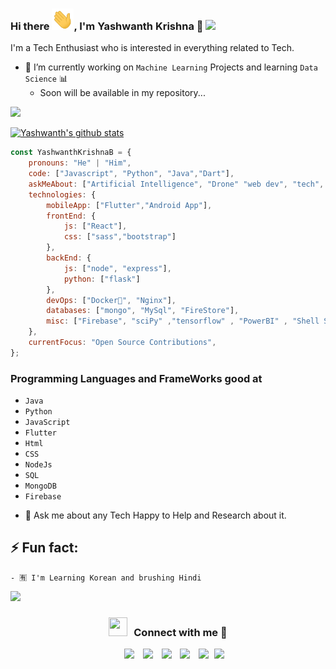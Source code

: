 ### Hi there <img width="35" src="https://github.com/1999AZZAR/1999AZZAR/blob/main/resources/img/waving.gif">, I'm Yashwanth Krishna 🧑 <a target="_blank" href="https://www.linkedin.com/in/yashwanthkrishnab/"><img width=16px src="https://img.icons8.com/doodle/40/000000/linkedin--v2.png"></a>
I'm a Tech Enthusiast who is interested in everything related to Tech.
  
  
- 🔭 I’m currently working on `Machine Learning` Projects and learning `Data Science` 📊
    -   Soon will be available in my repository...
    
    
<img src="https://github.com/YashwanthKrishnaB/YashwanthKrishnaB/blob/output/github-contribution-grid-snake.svg">   

[![Yashwanth's github stats](https://github-readme-stats.vercel.app/api?username=yashh-dev&count_private=true&show_icons=true&theme=dracula&hide_rank=false)](https://github.com/anuraghazra/github-readme-stats)
```javascript
const YashwanthKrishnaB = {
    pronouns: "He" | "Him",
    code: ["Javascript", "Python", "Java","Dart"],
    askMeAbout: ["Artificial Intelligence", "Drone" "web dev", "tech", "app dev"],
    technologies: {
        mobileApp: ["Flutter","Android App"],
        frontEnd: {
            js: ["React"],
            css: ["sass","bootstrap"]
        },
        backEnd: {
            js: ["node", "express"],
            python: ["flask"]
        },
        devOps: ["Docker🐳", "Nginx"],
        databases: ["mongo", "MySql", "FireStore"],
        misc: ["Firebase", "sciPy" ,"tensorflow" , "PowerBI" , "Shell Scripting]
    },
    currentFocus: "Open Source Contributions",
};
```
### Programming Languages and FrameWorks good at 
-  `Java`
-  `Python`
-  `JavaScript`
-  `Flutter`
-  `Html`
-  `CSS`
-  `NodeJs`
-  `SQL`
-  `MongoDB`
-  `Firebase`
  
<!-- <img src="https://media.giphy.com/media/3gII5EPW1zeplHDfbZ/giphy.gif"> -->
   
- 💬 Ask me about any Tech Happy to Help and Research about it.


## ⚡ Fun fact: 
 	- 🈶 I'm Learning Korean and brushing Hindi

<img width=200px src="https://media.giphy.com/media/L0aWDywDu1ziw/giphy.gif">
   
   <h3 align="center" > <img src="https://media.giphy.com/media/iY8CRBdQXODJSCERIr/giphy.gif" width="30" height="30" style="margin-right: 10px;">Connect with me 🤝 </h3>

<p align="center">

 <div align="center"  class="icons-social" style="margin-left: 10px;">
        <a style="margin-left: 10px;"  target="_blank" href="https://www.linkedin.com/in/yashwanthkrishnab/">
			<img src="https://img.icons8.com/doodle/40/000000/linkedin--v2.png"></a>
        <a style="margin-left: 10px;" target="_blank" href="https://github.com/YashwanthKrishnaB">
		<img src="https://img.icons8.com/doodle/40/000000/github--v1.png"></a>
        <a style="margin-left: 10px;" target="_blank" href="https://www.instagram.com/yash__krishna/">
			<img src="https://img.icons8.com/doodle/40/000000/instagram-new--v2.png"></a>
		<a style="margin-left: 10px;" target="_blank" href="https://twitter.com/yashwan84676111">
			<img src="https://img.icons8.com/doodle/1x/twitter-squared--v2.png" ></a>
		<a style="margin-left: 10px;" target="_blank" href="https://www.youtube.com/channel/UCBt5dQwVAkiQk6nX7lLC4dQ?view_as=subscriber">
				<img src="https://img.icons8.com/doodle/1x/youtube--v2.png" ></a>
		<a style="margin-left: 5px;" target="_blank" href="https://github.com/YashwanthKrishnaB/YashwanthKrishnaB/blob/main/resume.pdf">
					<img src="https://img.icons8.com/plasticine/0.5x/resume.png" ></a>
      </div>

</p>


